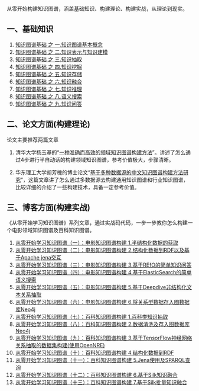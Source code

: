 
从零开始构建知识图谱，涵盖基础知识、构建理论、构建实战，从理论到现实。

## 一、基础知识
1. [知识图谱基础 之 一.知识图谱基本概念](https://www.ljjyy.com/archives/2019/11/100629.html)
2. [知识图谱基础 之 二.知识表示与知识建模](https://www.ljjyy.com/archives/2019/11/100605.html)
3. [知识图谱基础 之 三.知识抽取](https://www.ljjyy.com/archives/2019/11/100606.html)
4. [知识图谱基础 之 四.知识挖掘](https://www.ljjyy.com/archives/2019/11/100607.html)
5. [知识图谱基础 之 五.知识存储](https://www.ljjyy.com/archives/2019/11/100608.html)
6. [知识图谱基础 之 六.知识融合](https://www.ljjyy.com/archives/2019/11/100609.html)
7. [知识图谱基础 之 七.知识推理](https://www.ljjyy.com/archives/2019/11/100610.html)
8. [知识图谱基础 之 八.语义搜索](https://www.ljjyy.com/archives/2019/11/100611.html)
9. [知识图谱基础 之 九.知识问答](https://www.ljjyy.com/archives/2019/11/100612.html)

## 二、论文方面(构建理论)

论文主要推荐两篇文章

1. 清华大学杨玉基的“[一种准确而高效的领域知识图谱构建方法](http://www.doc88.com/p-9979131856838.html)”。讲述了怎么通过4步进行半自动话的构建领域知识图谱，参考价值极大，步骤清晰。

2. 华东理工大学胡芳槐的博士论文“[基于多种数据源的中文知识图谱构建方法研究](http://www.doc88.com/p-0784652186719.html)”，这篇文章讲了怎么通过多数据源去构建通用知识图谱和行业知识图谱，比较详细的介绍了一些构建技术，具备一定参考价值。

## 三、博客方面(构建实战)

《从零开始学习知识图谱》系列文章，通过实战码代码，一步一步教你怎么构建一个电影领域知识图谱及百科知识图谱。
1. [从零开始学习知识图谱（一）：电影知识图谱构建 1.半结构化数据的获取](https://www.ljjyy.com/archives/2019/10/100591.html)
2. [从零开始学习知识图谱（二）：电影知识图谱构建 2.结构化数据到RDF以及基于Apache jena交互](https://www.ljjyy.com/archives/2019/10/100592.html)
3. [从零开始学习知识图谱（三）：电影知识图谱构建 3.基于REfO的简单知识问答](https://www.ljjyy.com/archives/2019/10/100593.html)
4. [从零开始学习知识图谱（四）：电影知识图谱构建 4.基于ElasticSearch的简单语义搜索](https://www.ljjyy.com/archives/2019/10/100594.html)
5. [从零开始学习知识图谱（五）：电影知识图谱构建 5.基于Deepdive非结构化文本关系抽取](https://www.ljjyy.com/archives/2019/10/100595.html)
6. [从零开始学习知识图谱（六）：电影知识图谱构建 6.将关系型数据存入图数据库Neo4j](https://www.ljjyy.com/archives/2019/10/100596.html)
7. [从零开始学习知识图谱（七）：百科知识图谱构建 1.百科类知识抽取](https://www.ljjyy.com/archives/2019/10/100597.html)
8. [从零开始学习知识图谱（八）：百科知识图谱构建 2.数据清洗及存入图数据库Neo4j](https://www.ljjyy.com/archives/2019/10/100598.html)
9. [从零开始学习知识图谱（九）：百科知识图谱构建 3.基于TensorFlow神经网络关系抽取的数据集构建(使用OpenNRE)](https://www.ljjyy.com/archives/2019/10/100599.html)
10. [从零开始学习知识图谱（十）：百科知识图谱构建 4.结构化数据到RDF](https://www.ljjyy.com/archives/2019/10/100600.html)
11. [从零开始学习知识图谱（十一）：百科知识图谱构建 5.Jena使用及SPARQL查询](https://www.ljjyy.com/archives/2019/10/100601.html)
12. [从零开始学习知识图谱（十二）：百科知识图谱构建 6.基于Silk知识融合](https://www.ljjyy.com/archives/2019/10/100602.html)
13. [从零开始学习知识图谱（十三）：百科知识图谱构建 7.基于Silk批量知识融合](https://www.ljjyy.com/archives/2019/10/100603.html)

